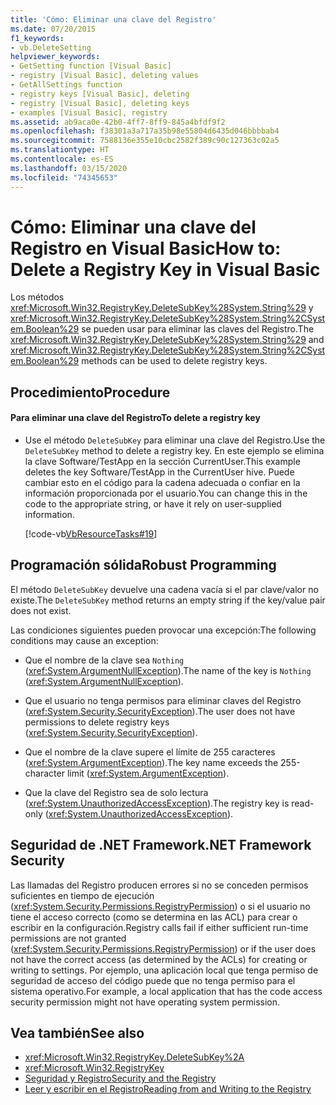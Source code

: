 ```yaml
---
title: 'Cómo: Eliminar una clave del Registro'
ms.date: 07/20/2015
f1_keywords:
- vb.DeleteSetting
helpviewer_keywords:
- GetSetting function [Visual Basic]
- registry [Visual Basic], deleting values
- GetAllSettings function
- registry keys [Visual Basic], deleting
- registry [Visual Basic], deleting keys
- examples [Visual Basic], registry
ms.assetid: ab9aca0e-42b0-4ff7-8ff9-845a4bfdf9f2
ms.openlocfilehash: f38301a3a717a35b98e55804d6435d046bbbbab4
ms.sourcegitcommit: 7588136e355e10cbc2582f389c90c127363c02a5
ms.translationtype: HT
ms.contentlocale: es-ES
ms.lasthandoff: 03/15/2020
ms.locfileid: "74345653"
---
```

# <a name="how-to-delete-a-registry-key-in-visual-basic"></a><span data-ttu-id="def5b-102">Cómo: Eliminar una clave del Registro en Visual Basic</span><span class="sxs-lookup"><span data-stu-id="def5b-102">How to: Delete a Registry Key in Visual Basic</span></span>

<span data-ttu-id="def5b-103">Los métodos <xref:Microsoft.Win32.RegistryKey.DeleteSubKey%28System.String%29> y <xref:Microsoft.Win32.RegistryKey.DeleteSubKey%28System.String%2CSystem.Boolean%29> se pueden usar para eliminar las claves del Registro.</span><span class="sxs-lookup"><span data-stu-id="def5b-103">The <xref:Microsoft.Win32.RegistryKey.DeleteSubKey%28System.String%29> and <xref:Microsoft.Win32.RegistryKey.DeleteSubKey%28System.String%2CSystem.Boolean%29> methods can be used to delete registry keys.</span></span>  
  
## <a name="procedure"></a><span data-ttu-id="def5b-104">Procedimiento</span><span class="sxs-lookup"><span data-stu-id="def5b-104">Procedure</span></span>  
  
#### <a name="to-delete-a-registry-key"></a><span data-ttu-id="def5b-105">Para eliminar una clave del Registro</span><span class="sxs-lookup"><span data-stu-id="def5b-105">To delete a registry key</span></span>  
  
- <span data-ttu-id="def5b-106">Use el método `DeleteSubKey` para eliminar una clave del Registro.</span><span class="sxs-lookup"><span data-stu-id="def5b-106">Use the `DeleteSubKey` method to delete a registry key.</span></span> <span data-ttu-id="def5b-107">En este ejemplo se elimina la clave Software/TestApp en la sección CurrentUser.</span><span class="sxs-lookup"><span data-stu-id="def5b-107">This example deletes the key Software/TestApp in the CurrentUser hive.</span></span> <span data-ttu-id="def5b-108">Puede cambiar esto en el código para la cadena adecuada o confiar en la información proporcionada por el usuario.</span><span class="sxs-lookup"><span data-stu-id="def5b-108">You can change this in the code to the appropriate string, or have it rely on user-supplied information.</span></span>  
  
     [!code-vb[VbResourceTasks#19](~/samples/snippets/visualbasic/VS_Snippets_VBCSharp/VbResourceTasks/VB/Class1.vb#19)]  
  
## <a name="robust-programming"></a><span data-ttu-id="def5b-109">Programación sólida</span><span class="sxs-lookup"><span data-stu-id="def5b-109">Robust Programming</span></span>  

 <span data-ttu-id="def5b-110">El método `DeleteSubKey` devuelve una cadena vacía si el par clave/valor no existe.</span><span class="sxs-lookup"><span data-stu-id="def5b-110">The `DeleteSubKey` method returns an empty string if the key/value pair does not exist.</span></span>  
  
 <span data-ttu-id="def5b-111">Las condiciones siguientes pueden provocar una excepción:</span><span class="sxs-lookup"><span data-stu-id="def5b-111">The following conditions may cause an exception:</span></span>  
  
- <span data-ttu-id="def5b-112">Que el nombre de la clave sea `Nothing` (<xref:System.ArgumentNullException>).</span><span class="sxs-lookup"><span data-stu-id="def5b-112">The name of the key is `Nothing` (<xref:System.ArgumentNullException>).</span></span>  
  
- <span data-ttu-id="def5b-113">Que el usuario no tenga permisos para eliminar claves del Registro (<xref:System.Security.SecurityException>).</span><span class="sxs-lookup"><span data-stu-id="def5b-113">The user does not have permissions to delete registry keys (<xref:System.Security.SecurityException>).</span></span>  
  
- <span data-ttu-id="def5b-114">Que el nombre de la clave supere el límite de 255 caracteres (<xref:System.ArgumentException>).</span><span class="sxs-lookup"><span data-stu-id="def5b-114">The key name exceeds the 255-character limit (<xref:System.ArgumentException>).</span></span>  
  
- <span data-ttu-id="def5b-115">Que la clave del Registro sea de solo lectura (<xref:System.UnauthorizedAccessException>).</span><span class="sxs-lookup"><span data-stu-id="def5b-115">The registry key is read-only (<xref:System.UnauthorizedAccessException>).</span></span>  
  
## <a name="net-framework-security"></a><span data-ttu-id="def5b-116">Seguridad de .NET Framework</span><span class="sxs-lookup"><span data-stu-id="def5b-116">.NET Framework Security</span></span>  

 <span data-ttu-id="def5b-117">Las llamadas del Registro producen errores si no se conceden permisos suficientes en tiempo de ejecución (<xref:System.Security.Permissions.RegistryPermission>) o si el usuario no tiene el acceso correcto (como se determina en las ACL) para crear o escribir en la configuración.</span><span class="sxs-lookup"><span data-stu-id="def5b-117">Registry calls fail if either sufficient run-time permissions are not granted (<xref:System.Security.Permissions.RegistryPermission>) or if the user does not have the correct access (as determined by the ACLs) for creating or writing to settings.</span></span> <span data-ttu-id="def5b-118">Por ejemplo, una aplicación local que tenga permiso de seguridad de acceso del código puede que no tenga permiso para el sistema operativo.</span><span class="sxs-lookup"><span data-stu-id="def5b-118">For example, a local application that has the code access security permission might not have operating system permission.</span></span>  
  
## <a name="see-also"></a><span data-ttu-id="def5b-119">Vea también</span><span class="sxs-lookup"><span data-stu-id="def5b-119">See also</span></span>

- <xref:Microsoft.Win32.RegistryKey.DeleteSubKey%2A>
- <xref:Microsoft.Win32.RegistryKey>
- [<span data-ttu-id="def5b-120">Seguridad y Registro</span><span class="sxs-lookup"><span data-stu-id="def5b-120">Security and the Registry</span></span>](../../../../visual-basic/developing-apps/programming/computer-resources/security-and-the-registry.md)
- [<span data-ttu-id="def5b-121">Leer y escribir en el Registro</span><span class="sxs-lookup"><span data-stu-id="def5b-121">Reading from and Writing to the Registry</span></span>](../../../../visual-basic/developing-apps/programming/computer-resources/reading-from-and-writing-to-the-registry.md)

